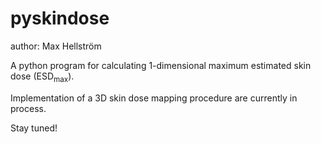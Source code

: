 # pyskindose

author: Max Hellström

A python program for calculating 1-dimensional maximum estimated skin dose (ESD<sub>max</sub>).

Implementation of a 3D skin dose mapping procedure are currently in process.

Stay tuned!